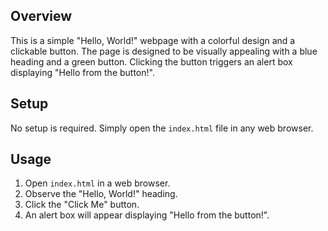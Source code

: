 ## Overview

This is a simple "Hello, World!" webpage with a colorful design and a clickable button. The page is designed to be visually appealing with a blue heading and a green button. Clicking the button triggers an alert box displaying "Hello from the button!".

## Setup

No setup is required. Simply open the `index.html` file in any web browser.

## Usage

1.  Open `index.html` in a web browser.
2.  Observe the "Hello, World!" heading.
3.  Click the "Click Me" button.
4.  An alert box will appear displaying "Hello from the button!".